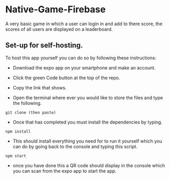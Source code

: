 # Native-Game-Firebase

A very basic game in which a user can login in and add to there score, the scores of all users are displayed on a leaderboard.

## Set-up for self-hosting.

To host this app yourself you can do so by following these instructions:

- Download the expo app on your smartphone and make an account.

- Click the green Code button at the top of the repo.

- Copy the link that shows.

- Open the terminal where ever you would like to store the files and type the following.

```
git clone (then paste)
```

- Once that has completed you must install the dependencies by typing.

```
npm install
```

- This should install everything you need for to run it yourself which you can do by going back to the console and typing this script.

```
npm start
```

- once you have done this a QR code should display in the console which you can scan from the expo app to start the app.
